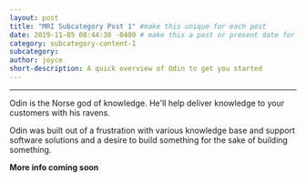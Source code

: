 ```yaml
---
layout: post
title: "MRI Subcategory Post 1" #make this unique for each post
date: 2019-11-05 08:44:38 -0400 # make this a past or present date for it to show
category: subcategory-content-1
subcategory:
author: joyce
short-description: A quick overview of Odin to get you started
---
```


-----

Odin is the Norse god of knowledge. He'll help deliver knowledge to your customers with his ravens.

Odin was built out of a frustration with various knowledge base and support software solutions and a desire to build something for the sake of building something.

**More info coming soon**
